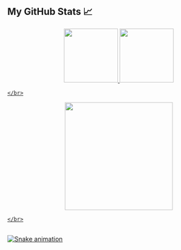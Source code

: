 <h2>My GitHub Stats 📈</h2>
  
<div align="center">
  <a href="https://github.com/batista29">
    <img height="122em" src="https://github-readme-stats.vercel.app/api/top-langs/?username=batista29&layout=compact&langs_count=7&theme=radical"/>
    <img height="122em" src="https://github-readme-stats.vercel.app/api?username=batista29&show_icons=true&theme=radical&include_all_commits=true&count_private=true"/>
</div>
  
    </br>
    
  <div align="center">
<img height="244em" src=https://github-readme-streak-stats.herokuapp.com/?user=batista29&theme=radical&hide_border=false/>
  </div>
  
    </br>
  
  ##
 
<div> 
 
  ![Snake animation](https://github.com/batista29/batista29/blob/output/github-contribution-grid-snake.svg)
 
</div>
